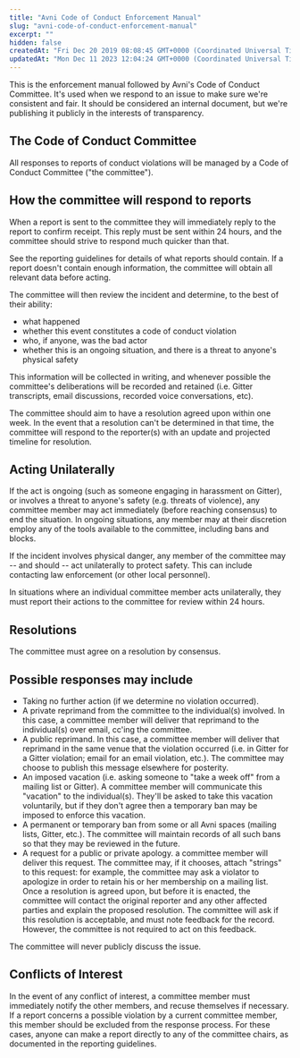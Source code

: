 ```yaml
---
title: "Avni Code of Conduct Enforcement Manual"
slug: "avni-code-of-conduct-enforcement-manual"
excerpt: ""
hidden: false
createdAt: "Fri Dec 20 2019 08:08:45 GMT+0000 (Coordinated Universal Time)"
updatedAt: "Mon Dec 11 2023 12:04:24 GMT+0000 (Coordinated Universal Time)"
---
```

This is the enforcement manual followed by Avni's Code of Conduct Committee. It's used when we respond to an issue to make sure we're consistent and fair. It should be considered an internal document, but we're publishing it publicly in the interests of transparency.

## The Code of Conduct Committee

All responses to reports of conduct violations will be managed by a Code of Conduct Committee ("the committee").

## How the committee will respond to reports

When a report is sent to the committee they will immediately reply to the report to confirm receipt. This reply must be sent within 24 hours, and the committee should strive to respond much quicker than that.

See the reporting guidelines for details of what reports should contain. If a report doesn't contain enough information, the committee will obtain all relevant data before acting.

The committee will then review the incident and determine, to the best of their ability:

- what happened
- whether this event constitutes a code of conduct violation
- who, if anyone, was the bad actor
- whether this is an ongoing situation, and there is a threat to anyone's physical safety

This information will be collected in writing, and whenever possible the committee's deliberations will be recorded and retained (i.e. Gitter transcripts, email discussions, recorded voice conversations, etc).

The committee should aim to have a resolution agreed upon within one week. In the event that a resolution can't be determined in that time, the committee will respond to the reporter(s) with an update and projected timeline for resolution.

## Acting Unilaterally

If the act is ongoing (such as someone engaging in harassment on Gitter), or involves a threat to anyone's safety (e.g. threats of violence), any committee member may act immediately (before reaching consensus) to end the situation. In ongoing situations, any member may at their discretion employ any of the tools available to the committee, including bans and blocks.

If the incident involves physical danger, any member of the committee may -- and should -- act unilaterally to protect safety. This can include contacting law enforcement (or other local personnel).

In situations where an individual committee member acts unilaterally, they must report their actions to the committee for review within 24 hours.

## Resolutions

The committee must agree on a resolution by consensus.

## Possible responses may include

- Taking no further action (if we determine no violation occurred).
- A private reprimand from the committee to the individual(s) involved. In this case, a committee member will deliver that reprimand to the individual(s) over email, cc'ing the committee.
- A public reprimand. In this case, a committee member will deliver that reprimand in the same venue that the violation occurred (i.e. in Gitter for a Gitter violation; email for an email violation, etc.). The committee may choose to publish this message elsewhere for posterity.
- An imposed vacation (i.e. asking someone to "take a week off" from a mailing list or Gitter). A committee member will communicate this "vacation" to the individual(s). They'll be asked to take this vacation voluntarily, but if they don't agree then a temporary ban may be imposed to enforce this vacation.
- A permanent or temporary ban from some or all Avni spaces (mailing lists, Gitter, etc.). The committee will maintain records of all such bans so that they may be reviewed in the future.
- A request for a public or private apology. a committee member will deliver this request. The committee may, if it chooses, attach "strings" to this request: for example, the committee may ask a violator to apologize in order to retain his or her membership on a mailing list.  
  Once a resolution is agreed upon, but before it is enacted, the committee will contact the original reporter and any other affected parties and explain the proposed resolution. The committee will ask if this resolution is acceptable, and must note feedback for the record. However, the committee is not required to act on this feedback.

The committee will never publicly discuss the issue.

## Conflicts of Interest

In the event of any conflict of interest, a committee member must immediately notify the other members, and recuse themselves if necessary. If a report concerns a possible violation by a current committee member, this member should be excluded from the response process. For these cases, anyone can make a report directly to any of the committee chairs, as documented in the reporting guidelines.
